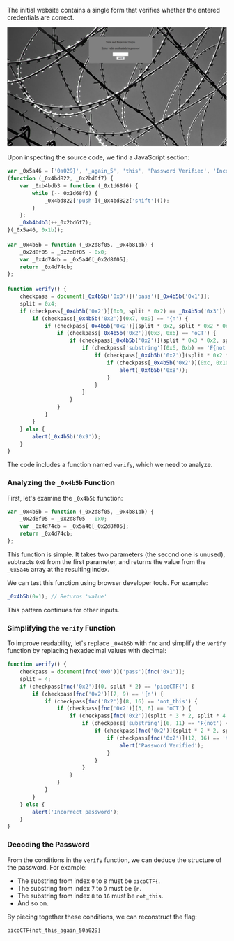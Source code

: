 The initial website contains a single form that verifies whether the entered credentials are correct.

![alt text](imgs/image.png)

Upon inspecting the source code, we find a JavaScript section:

```javascript
var _0x5a46 = ['0a029}', '_again_5', 'this', 'Password Verified', 'Incorrect password', 'getElementById', 'value', 'substring', 'picoCTF{', 'not_this'];
(function (_0x4bd822, _0x2bd6f7) {
    var _0xb4bdb3 = function (_0x1d68f6) {
        while (--_0x1d68f6) {
            _0x4bd822['push'](_0x4bd822['shift']());
        }
    };
    _0xb4bdb3(++_0x2bd6f7);
}(_0x5a46, 0x1b));

var _0x4b5b = function (_0x2d8f05, _0x4b81bb) {
    _0x2d8f05 = _0x2d8f05 - 0x0;
    var _0x4d74cb = _0x5a46[_0x2d8f05];
    return _0x4d74cb;
};

function verify() {
    checkpass = document[_0x4b5b('0x0')]('pass')[_0x4b5b('0x1')];
    split = 0x4;
    if (checkpass[_0x4b5b('0x2')](0x0, split * 0x2) == _0x4b5b('0x3')) {
        if (checkpass[_0x4b5b('0x2')](0x7, 0x9) == '{n') {
            if (checkpass[_0x4b5b('0x2')](split * 0x2, split * 0x2 * 0x2) == _0x4b5b('0x4')) {
                if (checkpass[_0x4b5b('0x2')](0x3, 0x6) == 'oCT') {
                    if (checkpass[_0x4b5b('0x2')](split * 0x3 * 0x2, split * 0x4 * 0x2) == _0x4b5b('0x5')) {
                        if (checkpass['substring'](0x6, 0xb) == 'F{not') {
                            if (checkpass[_0x4b5b('0x2')](split * 0x2 * 0x2, split * 0x3 * 0x2) == _0x4b5b('0x6')) {
                                if (checkpass[_0x4b5b('0x2')](0xc, 0x10) == _0x4b5b('0x7')) {
                                    alert(_0x4b5b('0x8'));
                                }
                            }
                        }
                    }
                }
            }
        }
    } else {
        alert(_0x4b5b('0x9'));
    }
}
```

The code includes a function named `verify`, which we need to analyze.

### Analyzing the `_0x4b5b` Function
First, let's examine the `_0x4b5b` function:

```javascript
var _0x4b5b = function (_0x2d8f05, _0x4b81bb) {
    _0x2d8f05 = _0x2d8f05 - 0x0;
    var _0x4d74cb = _0x5a46[_0x2d8f05];
    return _0x4d74cb;
};
```

This function is simple. It takes two parameters (the second one is unused), subtracts `0x0` from the first parameter, and returns the value from the `_0x5a46` array at the resulting index.

We can test this function using browser developer tools. For example:
```javascript
_0x4b5b(0x1); // Returns 'value'
```

This pattern continues for other inputs.

### Simplifying the `verify` Function
To improve readability, let's replace `_0x4b5b` with `fnc` and simplify the `verify` function by replacing
hexadecimal values with decimal:

```javascript
function verify() {
    checkpass = document[fnc('0x0')]('pass')[fnc('0x1')];
    split = 4;
    if (checkpass[fnc('0x2')](0, split * 2) == 'picoCTF{') {
        if (checkpass[fnc('0x2')](7, 9) == '{n') {
            if (checkpass[fnc('0x2')](8, 16) == 'not_this') {
                if (checkpass[fnc('0x2')](3, 6) == 'oCT') {
                    if (checkpass[fnc('0x2')](split * 3 * 2, split * 4 * 2) == '0a029}') {
                        if (checkpass['substring'](6, 11) == 'F{not') {
                            if (checkpass[fnc('0x2')](split * 2 * 2, split * 3 * 2) == '_again_5') {
                                if (checkpass[fnc('0x2')](12, 16) == 'this') {
                                    alert('Password Verified');
                                }
                            }
                        }
                    }
                }
            }
        }
    } else {
        alert('Incorrect password');
    }
}
```

### Decoding the Password
From the conditions in the `verify` function, we can deduce the structure of the password. For example:
- The substring from index `0` to `8` must be `picoCTF{`.
- The substring from index `7` to `9` must be `{n`.
- The substring from index `8` to `16` must be `not_this`.
- And so on.

By piecing together these conditions, we can reconstruct the flag:
```
picoCTF{not_this_again_50a029}
```
